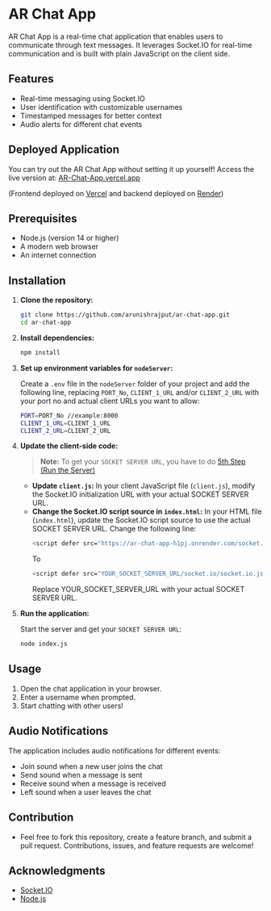 # AR Chat App

AR Chat App is a real-time chat application that enables users to communicate through text messages. It leverages Socket.IO for real-time communication and is built with plain JavaScript on the client side.

## Features

-   Real-time messaging using Socket.IO
-   User identification with customizable usernames
-   Timestamped messages for better context
-   Audio alerts for different chat events

## Deployed Application

You can try out the AR Chat App without setting it up yourself! Access the live version at: [AR-Chat-App.vercel.app](https://ar-chat-app.vercel.app/)

(Frontend deployed on [Vercel](https://vercel.app/) and backend deployed on [Render](https://dashboard.render.com/))

## Prerequisites

-   Node.js (version 14 or higher)
-   A modern web browser
-   An internet connection

## Installation

1. **Clone the repository:**

    ```bash
    git clone https://github.com/arunishrajput/ar-chat-app.git
    cd ar-chat-app
    ```

2. **Install dependencies:**

    ```bash
    npm install
    ```

3. **Set up environment variables for `nodeServer`:**

    Create a `.env` file in the `nodeServer` folder of your project and add the following line, replacing `PORT_No`, `CLIENT_1_URL` and/or `CLIENT_2_URL` with your port no and actual client URLs you want to allow:

    ```bash
    PORT=PORT_No //example:8000
    CLIENT_1_URL=CLIENT_1_URL
    CLIENT_2_URL=CLIENT_2_URL
    ```

4. **Update the client-side code:**

    > **Note:** To get your `SOCKET SERVER URL`, you have to do [5th Step (Run the Server)](https://github.com/arunishrajput/AR-Chat-App?tab=readme-ov-file#:~:text=Run%20the%20application%3A)

    - **Update `client.js`:** In your client JavaScript file (`client.js`), modify the Socket.IO initialization URL with your actual SOCKET SERVER URL.
    - **Change the Socket.IO script source in `index.html`:** In your HTML file (`index.html`), update the Socket.IO script source to use the actual SOCKET SERVER URL. Change the following line:
        ```bash
        <script defer src="https://ar-chat-app-h1pj.onrender.com/socket.io/socket.io.js"></script> <!-- SOCKET SERVER URL -->
        ```
        To
        ```bash
        <script defer src="YOUR_SOCKET_SERVER_URL/socket.io/socket.io.js"></script> <!-- SOCKET SERVER URL -->
        ```
        Replace YOUR_SOCKET_SERVER_URL with your actual SOCKET SERVER URL.

5. **Run the application:**

    Start the server and get your `SOCKET SERVER URL`:

    ```bash
    node index.js
    ```

## Usage

1. Open the chat application in your browser.
2. Enter a username when prompted.
3. Start chatting with other users!

## Audio Notifications

The application includes audio notifications for different events:

-   Join sound when a new user joins the chat
-   Send sound when a message is sent
-   Receive sound when a message is received
-   Left sound when a user leaves the chat

## Contribution

-   Feel free to fork this repository, create a feature branch, and submit a pull request. Contributions, issues, and feature requests are welcome!

## Acknowledgments

-   [Socket.IO](https://socket.io/)
-   [Node.js](https://nodejs.org/)
